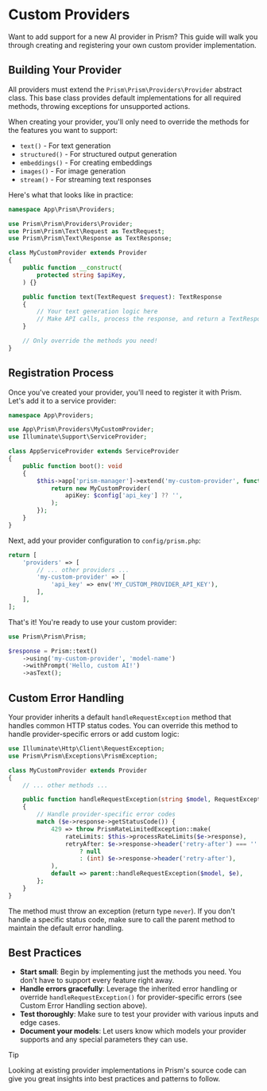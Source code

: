 # Custom Providers

Want to add support for a new AI provider in Prism? This guide will walk you through creating and registering your own custom provider implementation.

## Building Your Provider

All providers must extend the `Prism\Prism\Providers\Provider` abstract class. This base class provides default implementations for all required methods, throwing exceptions for unsupported actions.

When creating your provider, you'll only need to override the methods for the features you want to support:
- `text()` - For text generation
- `structured()` - For structured output generation
- `embeddings()` - For creating embeddings
- `images()` - For image generation
- `stream()` - For streaming text responses

Here's what that looks like in practice:

```php
namespace App\Prism\Providers;

use Prism\Prism\Providers\Provider;
use Prism\Prism\Text\Request as TextRequest;
use Prism\Prism\Text\Response as TextResponse;

class MyCustomProvider extends Provider
{
    public function __construct(
        protected string $apiKey,
    ) {}

    public function text(TextRequest $request): TextResponse
    {
        // Your text generation logic here
        // Make API calls, process the response, and return a TextResponse
    }

    // Only override the methods you need!
}
```

## Registration Process

Once you've created your provider, you'll need to register it with Prism. Let's add it to a service provider:

```php
namespace App\Providers;

use App\Prism\Providers\MyCustomProvider;
use Illuminate\Support\ServiceProvider;

class AppServiceProvider extends ServiceProvider
{
    public function boot(): void
    {
        $this->app['prism-manager']->extend('my-custom-provider', function ($app, $config) {
            return new MyCustomProvider(
                apiKey: $config['api_key'] ?? '',
            );
        });
    }
}
```

Next, add your provider configuration to `config/prism.php`:

```php
return [
    'providers' => [
        // ... other providers ...
        'my-custom-provider' => [
            'api_key' => env('MY_CUSTOM_PROVIDER_API_KEY'),
        ],
    ],
];
```

That's it! You're ready to use your custom provider:

```php
use Prism\Prism\Prism;

$response = Prism::text()
    ->using('my-custom-provider', 'model-name')
    ->withPrompt('Hello, custom AI!')
    ->asText();
```

## Custom Error Handling

Your provider inherits a default `handleRequestException` method that handles common HTTP status codes. You can override this method to handle provider-specific errors or add custom logic:

```php
use Illuminate\Http\Client\RequestException;
use Prism\Prism\Exceptions\PrismException;

class MyCustomProvider extends Provider
{
    // ... other methods ...

    public function handleRequestException(string $model, RequestException $e): never
    {
        // Handle provider-specific error codes
        match ($e->response->getStatusCode()) {
            429 => throw PrismRateLimitedException::make(
                rateLimits: $this->processRateLimits($e->response),
                retryAfter: $e->response->header('retry-after') === ''
                    ? null
                    : (int) $e->response->header('retry-after'),
            ),
            default => parent::handleRequestException($model, $e),
        };
    }
}
```

The method must throw an exception (return type `never`). If you don't handle a specific status code, make sure to call the parent method to maintain the default error handling.

## Best Practices

- **Start small**: Begin by implementing just the methods you need. You don't have to support every feature right away.
- **Handle errors gracefully**: Leverage the inherited error handling or override `handleRequestException()` for provider-specific errors (see Custom Error Handling section above).
- **Test thoroughly**: Make sure to test your provider with various inputs and edge cases.
- **Document your models**: Let users know which models your provider supports and any special parameters they can use.

> [!TIP]
> Looking at existing provider implementations in Prism's source code can give you great insights into best practices and patterns to follow.

